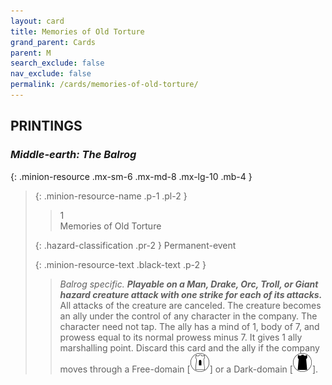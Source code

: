 ```yaml
---
layout: card
title: Memories of Old Torture
grand_parent: Cards
parent: M
search_exclude: false
nav_exclude: false
permalink: /cards/memories-of-old-torture/
---
```


## PRINTINGS


### _Middle-earth: The Balrog_

{: .minion-resource .mx-sm-6 .mx-md-8 .mx-lg-10 .mb-4 }
> {: .minion-resource-name .p-1 .pl-2 }
> > <div class="hazard-mp">1</div>
> > <div class="card-name">Memories of Old Torture</div>
>
> {: .hazard-classification .pr-2 }
> Permanent-event
>
> {: .minion-resource-text .black-text .p-2 }
> > _Balrog specific._ ***Playable on a Man, Drake, Orc, Troll, or Giant hazard creature attack with one strike for each of its attacks.*** All attacks of the creature are canceled. The creature becomes an ally under the control of any character in the company. The character need not tap. The ally has a mind of 1, body of 7, and prowess equal to its normal prowess minus 7. It gives 1 ally marshalling point. Discard this card and the ally if the company moves through a Free-domain <nobr>[<img src="/assets/images/free-domain.svg">]</nobr> or a Dark-domain <nobr>[<img src="/assets/images/dark-domain.svg">]</nobr>. 
> 
